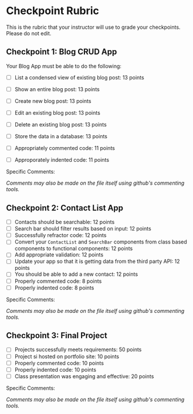 # Checkpoint Rubric

This is the rubric that your instructor will use to grade your checkpoints. Please do not edit. 

## Checkpoint 1: Blog CRUD App

Your Blog App must be able to do the following:
- [ ] List a condensed view of existing blog post: 13 points
- [ ] Show an entire blog post: 13 points 
- [ ] Create new blog post: 13 points
- [ ] Edit an existing blog post: 13 points
- [ ] Delete an existing blog post: 13 points
- [ ] Store the data in a database: 13 points
- [ ] Appropriately commented code: 11 points
- [ ] Approporately indented code: 11 points


Specific Comments:

*Comments may also be made on the file itself using github's commenting tools.*






## Checkpoint 2: Contact List App
- [ ] Contacts should be searchable: 12 points
- [ ] Search bar should filter results based on input: 12 points
- [ ] Successfully refractor code: 12 points
- [ ] Convert your `ContactList` and `SearchBar` components from class based components to functional components: 12 points
- [ ] Add appropriate validation: 12 points
- [ ] Update your app so that it is getting data from the third party API: 12 points
- [ ] You should be able to add a new contact: 12 points
- [ ] Properly commented code: 8 points
- [ ] Properly indented code: 8 points

Specific Comments:

*Comments may also be made on the file itself using github's commenting tools.*






## Checkpoint 3: Final Project 
- [ ] Projects successfully meets requirements: 50 points
- [ ] Project si hosted on portfolio site: 10 points
- [ ] Properly commented code: 10 points
- [ ] Properly indented code: 10 points
- [ ] Class presentation was engaging and effective: 20 points

Specific Comments:

*Comments may also be made on the file itself using github's commenting tools.*




